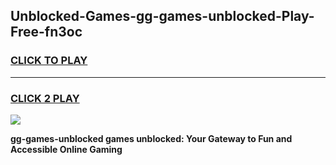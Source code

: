 
## Unblocked-Games-gg-games-unblocked-Play-Free-fn3oc
<h3>
<a href="https://premium76.site?title=gg-games-unblocked&ref=23A">CLICK TO PLAY</a></h3>
<hr>

<h3>
<a href="https://premium76.site?title=gg-games-unblocked&ref=23A">CLICK 2 PLAY</a>
  
</h3>

<a href="https://premium76.site?title=gg-games-unblocked&ref=23A"><img src="https://clearcache.store/games.png"></a>


**gg-games-unblocked games unblocked: Your Gateway to Fun and Accessible Online Gaming**

